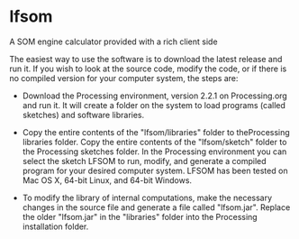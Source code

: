 # lfsom

A SOM engine calculator provided with a rich client side


The easiest way to use the software is to download the latest release and run it. If you wish to look at the source code, modify the code, or if there is no compiled version for your computer system, the steps are:

- Download the Processing environment, version 2.2.1 on Processing.org and run it. It will create a folder on the system to load programs (called sketches) and software libraries. 

- Copy the entire contents of the "lfsom/libraries" folder to theProcessing libraries folder. Copy the entire contents of the "lfsom/sketch" folder to the Processing sketches folder. In the Processing environment you can select the sketch LFSOM to run, modify, and generate a compiled program for your desired computer system. LFSOM has been tested on Mac OS X, 64-bit Linux, and 64-bit Windows.

- To modify the library of internal computations, make the necessary changes in the source file and generate a file called "lfsom.jar". Replace the older "lfsom.jar" in the "libraries" folder into the Processing installation folder.

